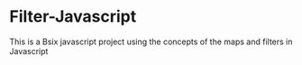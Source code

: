 # Filter-Javascript
This is a Bsix javascript project using the concepts of the maps and filters in Javascript
